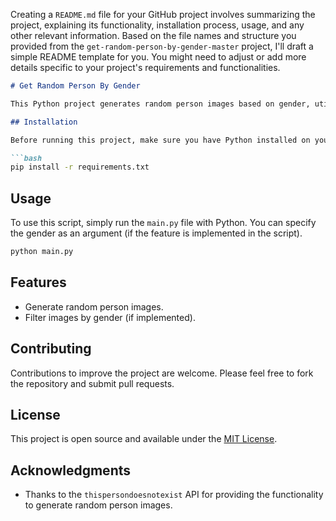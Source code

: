 Creating a `README.md` file for your GitHub project involves summarizing the project, explaining its functionality, installation process, usage, and any other relevant information. Based on the file names and structure you provided from the `get-random-person-by-gender-master` project, I'll draft a simple README template for you. You might need to adjust or add more details specific to your project's requirements and functionalities.

```markdown
# Get Random Person By Gender

This Python project generates random person images based on gender, utilizing the `thispersondoesnotexist` API. It's a simple, yet effective tool for generating images for various applications, such as testing, placeholders in UI designs, or any scenario where random user images are needed.

## Installation

Before running this project, make sure you have Python installed on your system. Then, install the required dependencies by running the following command in your project's root directory:

```bash
pip install -r requirements.txt
```

## Usage

To use this script, simply run the `main.py` file with Python. You can specify the gender as an argument (if the feature is implemented in the script).

```bash
python main.py
```

## Features

- Generate random person images.
- Filter images by gender (if implemented).

## Contributing

Contributions to improve the project are welcome. Please feel free to fork the repository and submit pull requests.

## License

This project is open source and available under the [MIT License](LICENSE).

## Acknowledgments

- Thanks to the `thispersondoesnotexist` API for providing the functionality to generate random person images.
```
